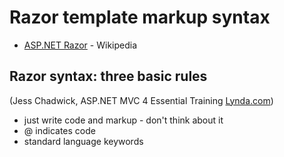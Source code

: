 # Razor template markup syntax  

- [ASP.NET Razor](https://en.wikipedia.org/wiki/ASP.NET_Razor) - Wikipedia

## Razor syntax: three basic rules  
(Jess Chadwick, ASP.NET MVC 4 Essential Training [Lynda.com](https://www.lynda.com))
 - just write code and markup - don't think about it  
 - @ indicates code  
 - standard language keywords  
